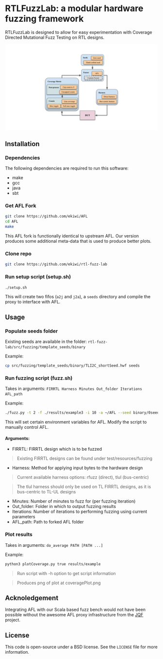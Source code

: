 # RTLFuzzLab: a modular hardware fuzzing framework

RTLFuzzLab is designed to allow for easy experimentation with Coverage Directed Mutational Fuzz Testing on RTL designs.

![Software framework visualization](overview.svg)

## Installation

### Dependencies
The following dependencies are required to run this software:
* make
* gcc
* java
* sbt


### Get AFL Fork
```.sh
git clone https://github.com/ekiwi/AFL
cd AFL
make
```
This AFL fork is functionally identical to upstream AFL.
Our version produces some additional meta-data that is used to produce better plots.


### Clone repo
```.sh
git clone https://github.com/ekiwi/rtl-fuzz-lab
```

### Run setup script (setup.sh)
```.sh
./setup.sh
```
This will create two fifos (`a2j` and `j2a`), a `seeds` directory and compile the proxy to interface with AFL.

## Usage
### Populate seeds folder
Existing seeds are available in the folder: `rtl-fuzz-lab/src/fuzzing/template_seeds/binary`

Example:
```.sh
cp src/fuzzing/template_seeds/binary/TLI2C_shortSeed.hwf seeds
```

### Run fuzzing script (fuzz.sh)
Takes in arguments: `FIRRTL Harness Minutes Out_folder Iterations AFL_path`

Example:
```.sh
./fuzz.py -t 2 -f ./results/example3 -i 10 -a ~/AFL --seed binary/0seed -- --FIRRTL test/resources/fuzzing/TLI2C.fir --Harness tlul --Directedness false --MuxToggleCoverage false --VCD false --Feedback 255
```
This will set certain environment variables for AFL. Modify the script to manually control AFL.

#### Arguments:
* FIRRTL: FIRRTL design which is to be fuzzed

> Existing FIRRTL designs can be found under test/resources/fuzzing

* Harness: Method for applying input bytes to the hardware design

> Current available harness options: rfuzz (direct), tlul (bus-centric)

> The tlul harness should only be used on TL FIRRTL designs, as it is bus-centric to TL-UL designs

* Minutes: Number of minutes to fuzz for (per fuzzing iteration)
* Out_folder: Folder in which to output fuzzing results
* Iterations: Number of iterations to performing fuzzing using current parameters
* AFL_path: Path to forked AFL folder



### Plot results
Takes in arguments: `do_average PATH [PATH ...]`

Example:
```.sh
python3 plotCoverage.py true results/example
```

> Run script with -h option to get script information

> Produces png of plot at coveragePlot.png


## Acknoledgement
Integrating AFL with our Scala based fuzz bench would not have been possible without the awesome AFL proxy infrastructure from the [JQF](https://github.com/rohanpadhye/JQF) project.

## License
This code is open-source under a BSD license. See the `LICENSE` file for more information.

